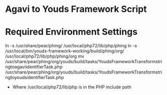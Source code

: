 # Agavi to Youds Framework Script

# Required Environment Settings
ln -s /usr/share/pear/phing/ /usr/local/php72/lib/php/phing 
ln -s /usr/local/bin/youds-framework-working/build/phing/org/ /usr/local/php72/lib/php/phing/org
mv /usr/share/pear/phing/org/youds/build/tasks/YoudsFrameworkTransformstringtoagaviidentifierTask.php /usr/share/pear/phing/org/youds/build/tasks/YoudsFrameworkTransformstringtoyoudsidentifierTask.php
 * Where /usr/local/php72/lib/php is in the PHP include path
